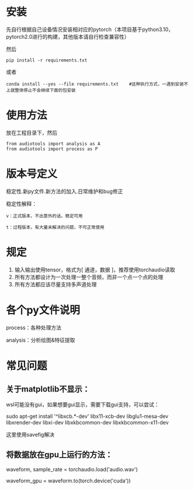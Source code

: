 # 安装

先自行根据自己设备情况安装相对应的pytorch（本项目基于python3.10，pytorch2.0进行的构建，其他版本请自行检查兼容性）

然后

```
pip install -r requirements.txt
```

或者

```
conda install --yes --file requirements.txt    #这种执行方式，一遇到安装不上就整体停止不会继续下面的包安装
```

# 使用方法

放在工程目录下，然后

```
from audiotools import analysis as A
from audiotools import process as P
```

# 版本号定义

稳定性.新py文件.新方法的加入.日常维护和bug修正

稳定性解释：

    v：正式版本，不出意外的话，稳定可用

    t：过程版本，有大量未解决的问题，不可正常使用

# 规定

1. 输入输出使用tensor，格式为[ 通道，数据 ]，推荐使用torchaudio读取
2. 所有方法都设计为一次处理一整个音频，而非一个点一个点的处理
3. 所有方法都应该尽量支持多声道处理

# 各个py文件说明

process：各种处理方法

analysis：分析绘图&特征提取

# 常见问题

## 关于matplotlib不显示：

wsl可能没有gui，如果想要gui显示，需要下载gui支持，可以尝试：

sudo apt-get install '^libxcb.*-dev' libx11-xcb-dev libglu1-mesa-dev libxrender-dev libxi-dev libxkbcommon-dev libxkbcommon-x11-dev

这里使用savefig解决

## 将数据放在gpu上运行的方法：

waveform, sample_rate = torchaudio.load('audio.wav')

waveform_gpu = waveform.to(torch.device('cuda'))

